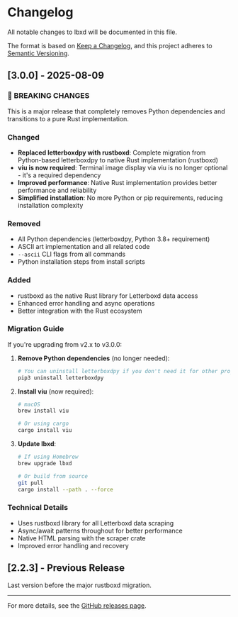 # Changelog

All notable changes to lbxd will be documented in this file.

The format is based on [Keep a Changelog](https://keepachangelog.com/en/1.0.0/),
and this project adheres to [Semantic Versioning](https://semver.org/spec/v2.0.0.html).

## [3.0.0] - 2025-08-09

### 🚨 BREAKING CHANGES

This is a major release that completely removes Python dependencies and transitions to a pure Rust implementation.

### Changed
- **Replaced letterboxdpy with rustboxd**: Complete migration from Python-based letterboxdpy to native Rust implementation (rustboxd)
- **viu is now required**: Terminal image display via viu is no longer optional - it's a required dependency
- **Improved performance**: Native Rust implementation provides better performance and reliability
- **Simplified installation**: No more Python or pip requirements, reducing installation complexity

### Removed
- All Python dependencies (letterboxdpy, Python 3.8+ requirement)
- ASCII art implementation and all related code
- `--ascii` CLI flags from all commands
- Python installation steps from install scripts

### Added
- rustboxd as the native Rust library for Letterboxd data access
- Enhanced error handling and async operations
- Better integration with the Rust ecosystem

### Migration Guide

If you're upgrading from v2.x to v3.0.0:

1. **Remove Python dependencies** (no longer needed):
   ```bash
   # You can uninstall letterboxdpy if you don't need it for other projects
   pip3 uninstall letterboxdpy
   ```

2. **Install viu** (now required):
   ```bash
   # macOS
   brew install viu
   
   # Or using cargo
   cargo install viu
   ```

3. **Update lbxd**:
   ```bash
   # If using Homebrew
   brew upgrade lbxd
   
   # Or build from source
   git pull
   cargo install --path . --force
   ```

### Technical Details

- Uses rustboxd library for all Letterboxd data scraping
- Async/await patterns throughout for better performance
- Native HTML parsing with the scraper crate
- Improved error handling and recovery

## [2.2.3] - Previous Release

Last version before the major rustboxd migration.

---

For more details, see the [GitHub releases page](https://github.com/Pranav-Karra-3301/lbxd/releases).